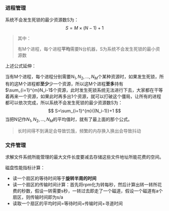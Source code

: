 ### 进程管理

系统不会发生死锁的最少资源数S为：
$$
S=M\times(N-1)+1
$$

> 其中：
>
> 有M个进程，每个进程**平均**需要N台机器，S为系统不会发生死锁的最小资源数

上述公式延伸：

当有M个进程，每个进程分别需要$N_1, N_2, ..., N_M$个某种资源时，如果发生死锁，所有的这M个进程都**至少**少一个资源，所以这M个进程**至多**持有$\sum_{i=1}^{m}N_i-1$个资源，此时发生死锁系统无法进行下去，大家都在干等着再来一个资源，如果此时再多出1个资源，就可以打破这个僵局，让所有的进程都可以依次完成，所以系统不会发生死锁的最少资源数S为：
$$
S=\sum_{i=1}^{m}{(N_i-1)}+1
$$
当把N记作$N_1, N_2, ..., N_M$的平均值时，就有了最上面的那个公式。

> 长时间得不到满足会导致饥饿，频繁的内存换入换出会导致抖动

### 文件管理

求解文件系统所能管理的最大文件长度要减去存储这些文件地址所能花费的空间。

磁盘性能指标计算：

* 读一个扇区的等待时间等于**旋转半周的时间**
* 读一个扇区的传输时间计算：首先将rpm化为转每秒，然后计算出转一转所花费的秒数，假设一转需要s秒，一转过去即走了一个磁道，假设一个磁道有a个扇区，则传输时间即为s/a
* 读取一个扇区的平均时间=等待时间+传输时间+寻道时间

